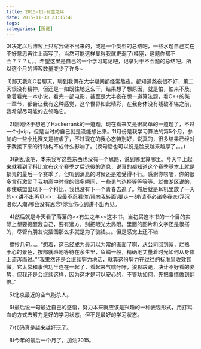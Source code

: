 ```yaml
---
title: 2015-11-有生之年
date: 2015-11-30 23:15:41
tags: 
categories: [所说]
---
```


0)决定以后博客上只写我做不出来的，或是一个类型的总结吧，一些水题自己实在不好意思再往上面写了，当然可能这样显得我就更弱了(哇塞，这题你都不会？？？)。。。希望这里是自己的一个学习笔记吧，记录对于不会题的总结吧。所以这个月的博客数量变少了许多~ 

 1)那天我和C君聊天，聊到我俩在大学期间都经常熬夜。都知道熬夜很不好，第二天很没有精神，但还是一如既往地这么干，结果想了想原因，就是怕，怕来不及。急着看完一本小说，看完一部电影，甚至是大半夜在想一道算法题，看C++的某一章节，都会让我有这种感觉，这个世界如此精彩，在我身体没有残破不堪之前，我希望尽可能的去领略它。

  2)刚刚终于想通了Hackerrank的一道题，现在看来又是很简单的一道题了，不过一个小dp，但是当时的自己就是没能想出来。11月份是我学习算法的第5个月，参加的一些小比赛又是被虐了，不过现在的我心态特别好，说真的，很多结果已经对于我接下来的行动构不成什么影响了。(换句话也可以说是脸皮越来越厚了。。。)

  3)胡乱说吧，本来我写这些东西也没有一个思路，说到哪里算哪里。今天早上起来就看到了科比宣布这个赛季之后退役的消息，说真的都知道这个赛季基本上就是蜗壳的最后一个赛季了，但听到消息的时候还是难受得不行。感谢你唠嗑，你的很多言行激励了我初高中时候的很多瞬间，一些勇气选择等等等等。就像湖区说的，即使联盟出现下一个科比，我也没有下一个青春去追了。然后就是耳机里放了一天的<<讲不出再见>>：我最不忍看你\背向我转面\要走一刻\请不必诸多眷恋\浮沉浪似人潮\哪会没有思念\你我伤心到讲不出再见。

  4)然后就是今天看了落落的<<有生之年>>这本书，当初买这本书的一个目的实际上想要提醒我自己，要有远方，别把眼光太局限。里面的图片和文字还是很搭的，尽管有朋友说插图那么多就是为了骗钱。。。但是感觉上还不错

  摘抄几句。。。“想着，这已经成为最习以为常的画面了啊，从公司回到家，烂熟于心的景色，按部就班地等待在余生里，鱼鳞一般，精确地丈量着时光如何从身体上流泻而过。”“我果然还是会继续努力地活，就算这份努力在过往的标准里收效甚微，它太常和事倍功半连在一起了，看起来气喘吁吁，狼狈踉跄，决计不好看的姿势，但我还是会继续这样，因为这才是可以安心的，不管功如何，先把事情做到翻倍。”

  5)北京最近的空气能杀人。 

  6)最后说一句最近自己的感悟，努力本来就应该是兴趣的一种表现形式，用打鸡血的方式去努力是好的学习状态，但不是最好的学习状态。

  7)代码真是越来越好玩了。

  8)今年的最后一个月了，加油2015。